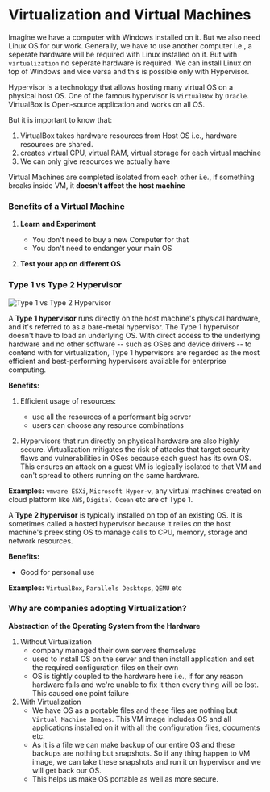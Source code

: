 # Virtualization and Virtual Machines
Imagine we have a computer with Windows installed on it. But we also need Linux OS for our work. Generally, we have to use another computer i.e., a seperate hardware will be required with Linux installed on it. But with `virtualization` no seperate hardware is required. We can install Linux on top of Windows and vice versa and this is possible only with Hypervisor.

Hypervisor is a technology that allows hosting many virtual OS on a physical host OS. One of the famous hypervisor is `VirtualBox` by `Oracle`. VirtualBox is Open-source application and works on all OS.

But it is important to know that: 
1. VirtualBox takes hardware resources from Host OS i.e., hardware resources are shared.
2. creates virtual CPU, virtual RAM, virtual storage for each virtual machine
3. We can only give resources we actually have

Virtual Machines are completed isolated from each other i.e., if something breaks inside VM, it **doesn't affect the host machine**

### Benefits of  a Virtual Machine
1. __Learn and Experiment__
	* You don't need to buy a new Computer for that
	* You don't need to endanger your main OS

2. __Test your app on different OS__

### Type 1 vs Type 2 Hypervisor
![](C:\Users\Anjani\Pictures\diff_hypervisor.jpeg "Type 1 vs Type 2 Hypervisor")

A __Type 1 hypervisor__ runs directly on the host machine's physical hardware, and it's referred to as a bare-metal hypervisor. The Type 1 hypervisor doesn't have to load an underlying OS. With direct access to the underlying hardware and no other software -- such as OSes and device drivers -- to contend with for virtualization, Type 1 hypervisors are regarded as the most efficient and best-performing hypervisors available for enterprise computing.

__Benefits:__

1. Efficient usage of resources:
	* use all the resources of a performant big server
	* users can choose any resource combinations

2. Hypervisors that run directly on physical hardware are also highly secure. Virtualization mitigates the risk of attacks that target security flaws and vulnerabilities in OSes because each guest has its own OS. This ensures an attack on a guest VM is logically isolated to that VM and can't spread to others running on the same hardware.

__Examples:__ `vmware ESXi`, `Microsoft Hyper-v`, any virtual machines created on cloud platform like `AWS`, `Digital Ocean` etc are of Type 1.

A __Type 2 hypervisor__ is typically installed on top of an existing OS. It is sometimes called a hosted hypervisor because it relies on the host machine's preexisting OS to manage calls to CPU, memory, storage and network resources.

__Benefits:__ 
* Good for personal use

__Examples:__ `VirtualBox`, `Parallels Desktops`, `QEMU` etc

### Why are companies adopting Virtualization?
**Abstraction of the Operating System from the Hardware**
 1. Without Virtualization
	* company managed their own servers themselves
	* used to install OS on the server and then install application and set the required configuration files on their own
	* OS is tightly coupled to the hardware here i.e., if for any reason hardware fails and we're unable to fix it then every thing will be lost. This caused one point failure
2. With Virtualization
	* We have OS as a portable files and these files are nothing but `Virtual Machine Images`. This VM image includes OS and all applications installed on it with all the configuration files, documents etc.
	* As it is a file we can make backup of our entire OS and these backups are nothing but snapshots. So if any thing happen to VM image, we can take these snapshots and run it on hypervisor and we will get back our OS.
	* This helps us make OS portable as well as more secure. 